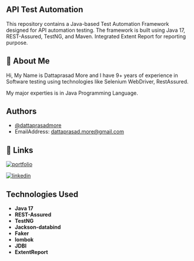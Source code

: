 ## API Test Automation

This repository contains a Java-based Test Automation Framework designed for API automation testing. The framework is built using Java 17, REST-Assured, TestNG, and Maven.
Integrated Extent Report for reporting purpose.

## 🚀 About Me
Hi, My Name is Dattaprasad More and I have 9+ years of experience in Software testing using technologies like Selenium WebDriver, RestAssured.

My major experties is in Java Programming Language. 

## Authors

- [@dattaprasadmore](https://github.com/dattaprasadmore)
- EmailAddress: dattaprasad.more@gmail.com


## 🔗 Links
[![portfolio](https://img.shields.io/badge/my_portfolio-000?style=for-the-badge&logo=ko-fi&logoColor=white)](https://github.com/dattaprasadmore)

[![linkedin](https://img.shields.io/badge/linkedin-0A66C2?style=for-the-badge&logo=linkedin&logoColor=white)](https://www.linkedin.com/)

## Technologies Used
- **Java 17**
- **REST-Assured**
- **TestNG**
- **Jackson-databind**
- **Faker**
- **lombok**
- **JDBI**
- **ExtentReport**
